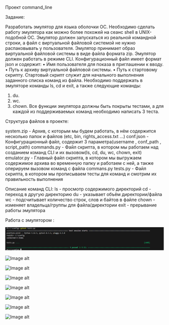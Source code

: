 Проект command_line

Задание:

Разработать эмулятор для языка оболочки ОС. Необходимо сделать работу
эмулятора как можно более похожей на сеанс shell в UNIX-подобной ОС.
Эмулятор должен запускаться из реальной командной строки, а файл с
виртуальной файловой системой не нужно распаковывать у пользователя.
Эмулятор принимает образ виртуальной файловой системы в виде файла формата
zip. Эмулятор должен работать в режиме CLI.
Конфигурационный файл имеет формат json и содержит:
• Имя пользователя для показа в приглашении к вводу.
• Путь к архиву виртуальной файловой системы.
• Путь к стартовому скрипту.
Стартовый скрипт служит для начального выполнения заданного списка
команд из файла.
Необходимо поддержать в эмуляторе команды ls, cd и exit, а также
следующие команды:
1. du.
2. wc.
3. chown.
Все функции эмулятора должны быть покрыты тестами, а для каждой из
поддерживаемых команд необходимо написать 3 теста.

Структура файлов в проекте:

system.zip - Архив, с которым мы будем работать, в нём содержится несколько папок и файлов (etc, bin, rights_access.txt ...)
conf.json - Конфигурационный файл, содержит 3 параметра(username , conf_path , script_path)
commands.py - Файл скрипта, в котором мы работаем над созданием команд CLI и их вызовом(ls, cd, du, wc, chown, exit)
emulator.py - Главный файл скрипта, в котором мы выгружаем содержимое архива во временную папку и работаем с ней, а также оперируем вызовом команд с файла commans.py
tests.py - Файл скрипта, в котором мы прописываем тесты для команд и смотрим их правильность выполнения

Описание команд CLI:
ls - просмотр содержимого директорий
cd - переход в другую директорию
du - указывает объём директории/файла
wc - подсчитывает количество строк, слов и байтов в файле
chown - изменяет владельца/группы для файла/директории
exit - прерывание работы эмулятора

Работа с эмулятором : 

![Image alt](https://github.com/sanyochek58/emulator_cli/blob/main/pics/Snimok_ekrana_2024-10-24_000532.png)

![Image alt](https://github.com/sanyochek58/emulator_cli/blob/main/pics/Snimok_ekrana_2024-10-24_025329.png)

![Image alt](https://github.com/sanyochek58/emulator_cli/blob/main/pics/Snimok_ekrana_2024-10-24_031559.png)

![Image alt](https://github.com/sanyochek58/emulator_cli/blob/main/pics/Snimok_ekrana_2024-10-24_031616.png)

![Image alt](https://github.com/sanyochek58/emulator_cli/blob/main/pics/Snimok_ekrana_2024-10-24_031707.png)

![Image alt](https://github.com/sanyochek58/emulator_cli/blob/main/pics/Snimok_ekrana_2024-10-24_031707.png)

![Image alt](https://github.com/sanyochek58/emulator_cli/blob/main/pics/Snimok_ekrana_2024-10-24_031743.png)

![Image alt](https://github.com/sanyochek58/emulator_cli/blob/main/pics/Snimok_ekrana_2024-10-24_031810.png)


